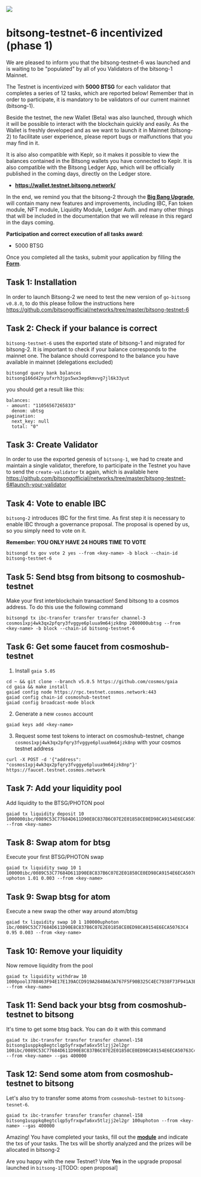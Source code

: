 ![](https://i.imgur.com/47tp5m9.jpg)

# bitsong-testnet-6 incentivized (phase 1)

We are pleased to inform you that the bitsong-testnet-6 was launched and is waiting to be "populated" by all of you Validators of the bitsong-1 Mainnet.

The Testnet is incentivized with **5000 BTSG** for each validator that completes a series of 12 tasks, which are reported below! Remember that in order to participate, it is mandatory to be validators of our current mainnet (bitsong-1).

Beside the testnet, the new Wallet (Beta) was also launched, through which it will be possible to interact with the blockchain quickly and easily. As the Wallet is freshly developed and as we want to launch it in Mainnet (bitsong-2) to facilitate user experience, please report bugs or malfunctions that you may find in it.

It is also also compatible with Keplr, so it makes it possible to view the balances contained in the Bitsong wallets you have connected to Keplr. It is also compatible with the Bitsong Ledger App, which will be officially published in the coming days, directly on the Ledger store.

- **https://wallet.testnet.bitsong.network/**

In the end, we remind you that the bitsong-2 through the [**Big Bang Upgrade**](https://bitsongofficial.medium.com/bitsong-launches-big-bang-upgrade-joining-the-ibc-enabled-blockchains-in-cosmos-802b73de6243), will contain many new features and improvements, including IBC, Fan token module, NFT module, Liquidity Module, Ledger Auth. and many other things that will be included in the documentation that we will release in this regard in the days coming.

**Participation and correct execution of all tasks award**:

- 5000 BTSG

Once you completed all the tasks, submit your application by filling the [**Form**](https://forms.gle/Q9BVTJUbeMGdESA4A).

## Task 1: Installation

In order to launch Bitsong-2 we need to test the new version of `go-bitsong v0.8.0`, to do this please follow the instructions here https://github.com/bitsongofficial/networks/tree/master/bitsong-testnet-6

## Task 2: Check if your balance is correct

`bitsong-testnet-6` uses the exported state of bitsong-1 and migrated for bitsong-2. It is important to check if your balance corresponds to the mainnet one. The balance should correspond to the balance you have available in mainnet (delegations excluded)

```
bitsongd query bank balances bitsong166d42nyufxrh3jps5wx3egdkmvvg7jl6k33yut
```

you should get a result like this:

```
balances:
- amount: "11056567265833"
  denom: ubtsg
pagination:
  next_key: null
  total: "0"

```

## Task 3: Create Validator

In order to use the exported genesis of `bitsong-1`, we had to create and maintain a single validator, therefore, to participate in the Testnet you have to send the `create-validator` tx again, which is available here
https://github.com/bitsongofficial/networks/tree/master/bitsong-testnet-6#launch-your-validator

## Task 4: Vote to enable IBC

`bitsong-2` introduces IBC for the first time. As first step it is necessary to enable IBC through a governance proposal. The proposal is opened by us, so you simply need to vote on it.

**Remember: YOU ONLY HAVE 24 HOURS TIME TO VOTE**

```
bitsongd tx gov vote 2 yes --from <key-name> -b block --chain-id bitsong-testnet-6
```

## Task 5: Send btsg from bitsong to cosmoshub-testnet

Make your first interblockchain transaction! Send bitsong to a cosmos address. To do this use the following command

```
bitsongd tx ibc-transfer transfer transfer channel-3 cosmos1xpj4wk3qx2pfqry3fvggye6pluua9m64jzk8np 2000000ubtsg --from <key-name> -b block --chain-id bitsong-testnet-6
```

## Task 6: Get some faucet from cosmoshub-testnet

1. Install `gaia 5.05`

```
cd ~ && git clone --branch v5.0.5 https://github.com/cosmos/gaia
cd gaia && make install
gaiad config node https://rpc.testnet.cosmos.network:443
gaiad config chain-id cosmoshub-testnet
gaiad config broadcast-mode block
```

2. Generate a new `cosmos` account

```
gaiad keys add <key-name>
```

3. Request some test tokens to interact on cosmoshub-testnet, change `cosmos1xpj4wk3qx2pfqry3fvggye6pluua9m64jzk8np` with your cosmos testnet address

```
curl -X POST -d '{"address": "cosmos1xpj4wk3qx2pfqry3fvggye6pluua9m64jzk8np"}' https://faucet.testnet.cosmos.network
```

## Task 7: Add your liquidity pool

Add liquidity to the BTSG/PHOTON pool

```
gaiad tx liquidity deposit 10 1000000ibc/0089C53C77684D611D90E8C837B6C07E2E01858CE0ED98CA9154E6ECA50763C4,1000000uphoton --from <key-name>
```

## Task 8: Swap atom for btsg

Execute your first BTSG/PHOTON swap

```
gaiad tx liquidity swap 10 1 100000ibc/0089C53C77684D611D90E8C837B6C07E2E01858CE0ED98CA9154E6ECA50763C4 uphoton 1.01 0.003 --from <key-name>
```

## Task 9: Swap btsg for atom

Execute a new swap the other way around atom/btsg

```
gaiad tx liquidity swap 10 1 100000uphoton ibc/0089C53C77684D611D90E8C837B6C07E2E01858CE0ED98CA9154E6ECA50763C4 0.95 0.003 --from <key-name>
```

## Task 10: Remove your liquidity

Now remove liquidity from the pool

```
gaiad tx liquidity withdraw 10 1000pool3788463F94E17E139ACCD919A2840A63A767F5F90B325C4EC7938F73F941A3EB --from <key-name>
```

## Task 11: Send back your btsg from cosmoshub-testnet to bitsong

It's time to get some btsg back. You can do it with this command

```
gaiad tx ibc-transfer transfer transfer channel-158 bitsong1usppkq8egtclqp5yfrxqwfa6xv5tlzjj2el2gr 100ibc/0089C53C77684D611D90E8C837B6C07E2E01858CE0ED98CA9154E6ECA50763C4 --from <key-name> --gas 400000
```

## Task 12: Send some atom from cosmoshub-testnet to bitsong

Let's also try to transfer some atoms from `cosmoshub-testnet` to `bitsong-tesnet-6`.

```
gaiad tx ibc-transfer transfer transfer channel-158 bitsong1usppkq8egtclqp5yfrxqwfa6xv5tlzjj2el2gr 100uphoton --from <key-name> --gas 400000
```

Amazing! You have completed your tasks, fill out the **[module](https://forms.gle/Q9BVTJUbeMGdESA4A)** and indicate the txs of your tasks. The txs will be shortly analyzed and the prizes will be allocated in bitsong-2

Are you happy with the new Testnet? Vote **Yes** in the upgrade proposal launched in `bitsong-1`[TODO: open proposal]
